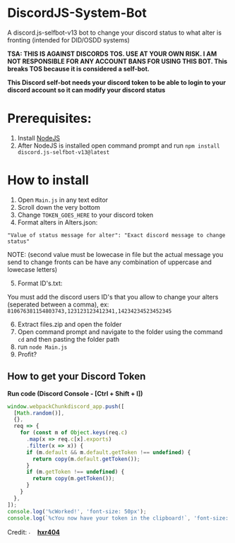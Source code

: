 # DiscordJS-System-Bot
A discord.js-selfbot-v13 bot to change your discord status to what alter is fronting (intended for DID/OSDD systems)

**TSA: THIS IS AGAINST DISCORDS TOS. USE AT YOUR OWN RISK. I AM NOT RESPONSIBLE FOR ANY ACCOUNT BANS FOR USING THIS BOT. This breaks TOS because it is considered a self-bot.**

**This Discord self-bot needs your discord token to be able to login to your discord account so it can modify your discord status**

# Prerequisites:
1. Install [NodeJS](https://nodejs.org/en/download/)
2. After NodeJS is installed open command prompt and run `npm install discord.js-selfbot-v13@latest`

# How to install
1. Open `Main.js` in any text editor
2. Scroll down the very bottom
3. Change `TOKEN_GOES_HERE` to your discord token
4. Format alters in Alters.json:	

`"Value of status message for alter": "Exact discord message to change status"`

NOTE: (second value must be lowecase in file but the actual message you send to change fronts can be have any combination of uppercase and lowecase letters)

5. Format ID's.txt:

You must add the discord users ID's that you allow to change your alters (seperated between a comma), ex:
`810676381154803743,123123123412341,14234234523452345`

6. Extract files.zip and open the folder
7. Open command prompt and navigate to the folder using the command `cd` and then pasting the folder path
8. run `node Main.js`
9. Profit?

## How to get your Discord Token
<strong>Run code (Discord Console - [Ctrl + Shift + I])</strong>

```js
window.webpackChunkdiscord_app.push([
  [Math.random()],
  {},
  req => {
    for (const m of Object.keys(req.c)
      .map(x => req.c[x].exports)
      .filter(x => x)) {
      if (m.default && m.default.getToken !== undefined) {
        return copy(m.default.getToken());
      }
      if (m.getToken !== undefined) {
        return copy(m.getToken());
      }
    }
  },
]);
console.log('%cWorked!', 'font-size: 50px');
console.log(`%cYou now have your token in the clipboard!`, 'font-size: 16px');
```

Credit: <img src="https://cdn.discordapp.com/emojis/889092230063734795.png" alt="." width="16" height="16"/> [<strong>hxr404</strong>](https://github.com/hxr404/Discord-Console-hacks)
